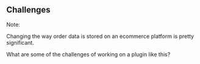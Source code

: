 ## Challenges

Note:

Changing the way order data is stored on an ecommerce platform is pretty significant.

What are some of the challenges of working on a plugin like this?
